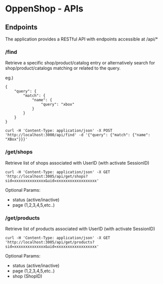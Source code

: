 # OppenShop - APIs

## Endpoints

The application provides a RESTful API with endpoints accessible at /api/*

### /find

Retrieve a specific shop/product/catalog entry or alternatively search for shop/product/catalogs matching or related to the query.

eg.)

```
{
	"query": {
		"match": {
			"name": {
				"query": "xbox"
			}
		}
	}
}
```

```
curl -H 'Content-Type: application/json' -X POST 'http://localhost:3000/api/find' -d '{"query": {"match": {"name": "XBox"}}}'
```

### /get/shops

Retrieve list of shops associated with UserID (with activate SessionID)

```
curl -H 'Content-Type: application/json' -X GET 'http://localhost:3005/api/get/shops?sid=xxxxxxxxxxxxxx&uid=xxxxxxxxxxxxxxxxxx'
```

Optional Params:
- status (active/inactive)
- page (1,2,3,4,5,etc..)


### /get/products

Retrieve list of products associated with UserID (with activate SessionID)

```
curl -H 'Content-Type: application/json' -X GET 'http://localhost:3005/api/get/products?sid=xxxxxxxxxxxxxx&uid=xxxxxxxxxxxxxxxxxx'
```

Optional Params:
- status (active/inactive)
- page (1,2,3,4,5,etc..)
- shop (ShopID)
